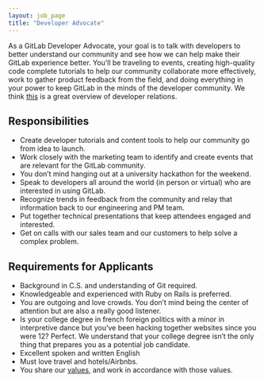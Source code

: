 ```yaml
---
layout: job_page
title: "Developer Advocate"
---
```


As a GitLab Developer Advocate, your goal is to talk with developers to better understand our community and see how we can help make their GitLab experience better. You’ll be traveling to events, creating high-quality code complete tutorials to help our community collaborate more effectively, work to gather product feedback from the field, and doing everything in your power to keep GitLab in the minds of the developer community. We think [this](http://www.leggetter.co.uk/2016/02/03/defining-developer-relations.html) is a great overview of developer relations.

## Responsibilities

* Create developer tutorials and content tools to help our community go from idea to launch.
* Work closely with the marketing team to identify and create events that are relevant for the GitLab community.
* You don’t mind hanging out at a university hackathon for the weekend.
* Speak to developers all around the world (in person or virtual) who are interested in using GitLab.
* Recognize trends in feedback from the community and relay that information back to our engineering and PM team.
* Put together technical presentations that keep attendees engaged and interested.
* Get on calls with our sales team and our customers to help solve a complex problem.

## Requirements for Applicants

* Background in C.S. and understanding of Git required.
* Knowledgeable and experienced with Ruby on Rails is preferred.
* You are outgoing and love crowds. You don’t mind being the center of attention but are also a really good listener.
* Is your college degree in french foreign politics with a minor in interpretive dance but you’ve been hacking together websites since you were 12? Perfect. We understand that your college degree isn’t the only thing that prepares you as a potential job candidate.
* Excellent spoken and written English
* Must love travel and hotels/Airbnbs.
* You share our [values](/handbook/values), and work in accordance with those values.
